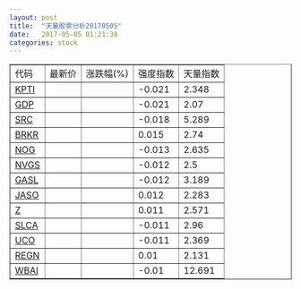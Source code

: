 ```yaml
---
layout: post
title:  "天量股票分析20170505"
date:   2017-05-05 01:21:38
categories: stock
---
```

<script type="text/javascript">
var stockList = []
stockList.push('gb_kpti');
stockList.push('gb_gdp');
stockList.push('gb_src');
stockList.push('gb_brkr');
stockList.push('gb_nog');
stockList.push('gb_nvgs');
stockList.push('gb_gasl');
stockList.push('gb_jaso');
stockList.push('gb_z');
stockList.push('gb_slca');
stockList.push('gb_uco');
stockList.push('gb_regn');
stockList.push('gb_wbai');
</script>

<table border="1">
 <tr>
  <td>代码</td>
  <td>最新价</td>
  <td>涨跌幅(%)</td>
 <td>强度指数</td>
 <td>天量指数</td>
</tr>
  <tr id="kpti"><td><a href="http://stock.finance.sina.com.cn/usstock/quotes/KPTI.html" target="_blank">KPTI</a></td><td></td><td></td><td>-0.021</td><td>2.348</td></tr>
  <tr id="gdp"><td><a href="http://stock.finance.sina.com.cn/usstock/quotes/GDP.html" target="_blank">GDP</a></td><td></td><td></td><td>-0.021</td><td>2.07</td></tr>
  <tr id="src"><td><a href="http://stock.finance.sina.com.cn/usstock/quotes/SRC.html" target="_blank">SRC</a></td><td></td><td></td><td>-0.018</td><td>5.289</td></tr>
  <tr id="brkr"><td><a href="http://stock.finance.sina.com.cn/usstock/quotes/BRKR.html" target="_blank">BRKR</a></td><td></td><td></td><td>0.015</td><td>2.74</td></tr>
  <tr id="nog"><td><a href="http://stock.finance.sina.com.cn/usstock/quotes/NOG.html" target="_blank">NOG</a></td><td></td><td></td><td>-0.013</td><td>2.635</td></tr>
  <tr id="nvgs"><td><a href="http://stock.finance.sina.com.cn/usstock/quotes/NVGS.html" target="_blank">NVGS</a></td><td></td><td></td><td>-0.012</td><td>2.5</td></tr>
  <tr id="gasl"><td><a href="http://stock.finance.sina.com.cn/usstock/quotes/GASL.html" target="_blank">GASL</a></td><td></td><td></td><td>-0.012</td><td>3.189</td></tr>
  <tr id="jaso"><td><a href="http://stock.finance.sina.com.cn/usstock/quotes/JASO.html" target="_blank">JASO</a></td><td></td><td></td><td>0.012</td><td>2.283</td></tr>
  <tr id="z"><td><a href="http://stock.finance.sina.com.cn/usstock/quotes/Z.html" target="_blank">Z</a></td><td></td><td></td><td>0.011</td><td>2.571</td></tr>
  <tr id="slca"><td><a href="http://stock.finance.sina.com.cn/usstock/quotes/SLCA.html" target="_blank">SLCA</a></td><td></td><td></td><td>-0.011</td><td>2.96</td></tr>
  <tr id="uco"><td><a href="http://stock.finance.sina.com.cn/usstock/quotes/UCO.html" target="_blank">UCO</a></td><td></td><td></td><td>-0.011</td><td>2.369</td></tr>
  <tr id="regn"><td><a href="http://stock.finance.sina.com.cn/usstock/quotes/REGN.html" target="_blank">REGN</a></td><td></td><td></td><td>0.01</td><td>2.131</td></tr>
  <tr id="wbai"><td><a href="http://stock.finance.sina.com.cn/usstock/quotes/WBAI.html" target="_blank">WBAI</a></td><td></td><td></td><td>-0.01</td><td>12.691</td></tr>
</table>
